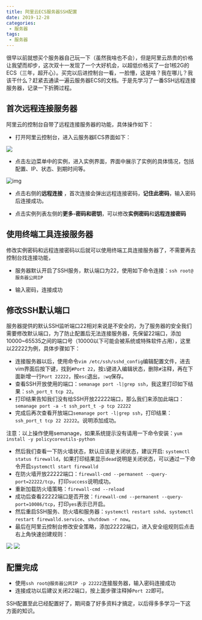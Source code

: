 ```yaml
---
title: 阿里云ECS服务器SSH配置
date: 2019-12-28
categories:
 - 服务器
tags:
 - 服务器
---
```

很早以前就想买个服务器自己玩一下（虽然我啥也不会），但是阿里云昂贵的价格让我望而却步，这次双十一发现了一个大好机会，以超低价格买了一台1核2G的ECS（三年，超开心）。买完以后进控制台一看，一脸懵，这是啥？我在哪儿？我该干什么？赶紧去通读一遍云服务器ECS的文档。于是先学习了一番SSH远程连接服务器，记录一下折腾过程。


## 首次远程连接服务器

阿里云的控制台自带了远程连接服务器的功能，具体操作如下：


- 打开阿里云控制台，进入云服务器ECS界面如下：

![](https://img.xing666.net/blog/img/1583499797008-0d68a4da-9dfb-4b01-b9fc-c2b2247d42af.png)

- 点击左边菜单中的实例，进入实例界面，界面中展示了实例的具体情况，包括配置、IP、状态、到期时间等。

![img](https://img.xing666.net/blog/img/1583499797046-a10541e8-1d7d-4f8a-b572-5dc2d4b400ef.png)

- 点击右侧的**远程连接** ，首次连接会弹出远程连接密码，**记住此密码**，输入密码后连接成功。

- 点击实例列表左侧的**更多-密码和密钥**，可以修改**实例密码**和**远程连接密码**

## 使用终端工具连接服务器

修改实例密码和远程连接密码以后就可以使用终端工具连接服务器了，不需要再去控制台找连接功能，

- 服务器默认开启了SSH服务，默认端口为22，使用如下命令连接：`ssh root@服务器公网IP`

- 输入密码，连接成功

## 修改SSH默认端口

服务器提供的默认SSH监听端口22相对来说是不安全的，为了服务器的安全我们需要修改默认端口，为了防止配置后无法连接服务器，先保留22端口，添加10000~65535之间的端口号（10000以下可能会被系统或特殊软件占用），这里以22222为例，具体步骤如下：

- 连接服务器以后，使用命令`vim /etc/ssh/sshd_config`编辑配置文件，进去vim界面后按下键，找到`#Port 22`，按`i`键进入编辑状态，删除`#`注释，再在下面新增一行`Port 22222`，按`esc`退出，`:wq`保存。
- 查看SSH开放使用的端口：`semanage port -l|grep ssh`，我这里打印如下结果：`ssh_port_t tcp 22`。
- 打印结果告知我们没有给SSH开放22222端口，那么我们来添加此端口：`semanage port -a -t ssh_port_t -p tcp 22222`
- 完成后再次查看开放端口`semanage port -l|grep ssh`，打印结果：`ssh_port_t tcp 22 22222`。说明添加成功。

注意：以上操作使用semanage，如果系统提示没有请用一下命令安装：`yum install -y policycoreutils-python`

- 然后我们查看一下防火墙状态，默认应该是关闭状态，建议开启: `systemctl status firewalld`，如果打印结果显示`dead`说明是关闭状态，可以通过一下命令开启`systemctl start firewalld`
- 在防火墙开放22222端口：`firewall-cmd --permanent --query-port=22222/tcp`，打印`success`说明成功。
- 重新加载防火墙策略：`firewall-cmd --reload`
- 成功后查看22222端口是否开放：`firewall-cmd --permanent --query-port=10086/tcp`，打印`yes`表示已开启。
- 然后重启SSH服务、防火墙和服务器：`systemctl restart sshd`、`systemctl restart firewalld.service`、`shutdown -r now`。
- 最后在阿里云控制台修改安全策略，添加22222端口，进入安全组规则后点击右上角快速创建规则：

![](https://img.xing666.net/blog/img/1583499796841-197cfc77-d7df-4033-bd4a-e196ca998f98.png)
![](https://img.xing666.net/blog/img/1583499796933-b3d49c98-1cf7-43c3-ac10-79b22dd97e5b.png)

## 配置完成

- 使用`ssh root@服务器公网IP -p 22222`连接服务器，输入密码连接成功
- 连接成功以后建议关闭22端口，按上面步骤注释掉`Port 22`即可。

SSH配置至此已经配置好了，期间查了好多资料才搞定，以后得多多学习一下这方面的知识。
